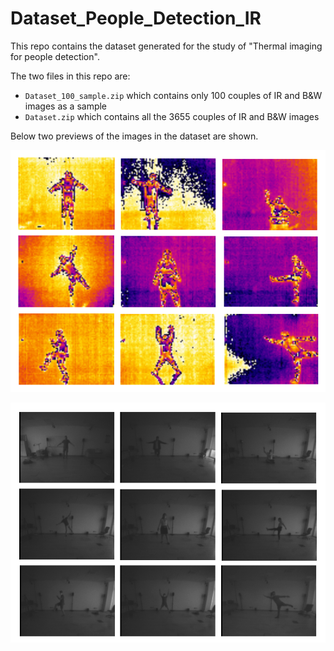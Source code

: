 # Dataset_People_Detection_IR

This repo contains the dataset generated for the study of "Thermal imaging for people detection".

The two files in this repo are:

- `Dataset_100_sample.zip`	which contains only 100 couples of IR and B&W images as a sample
- `Dataset.zip`    which contains all the 3655 couples of IR and B&W images

Below two previews of the images in the dataset are shown.

![name-of-you-image](https://github.com/AlessandroAvi/Dataset_People_Detection_IR/blob/main/PrevImg/dataset_example.png)



![name-of-you-image](https://github.com/AlessandroAvi/Dataset_People_Detection_IR/blob/main/PrevImg/dataset_example_himax.png)

